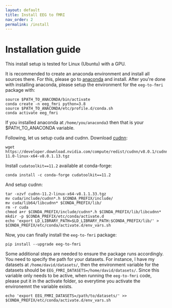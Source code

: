 ```yaml
---
layout: default
title: Install EEG to fMRI
nav_order: 2
permalink: /install
---
```


# Installation guide

This install setup is tested for Linux (Ubuntu) with a GPU.

It is recommended to create an anaconda environment and install all sources there. For this, please go to [anaconda](https://www.anaconda.com/) and install. After you're done with installing anaconda, please setup the environment for the ```eeg-to-fmri``` package with:

```shell
source $PATH_TO_ANACONDA/bin/activate
conda create -n eeg_fmri python=3.8
source $PATH_TO_ANACONDA/etc/profile.d/conda.sh
conda activate eeg_fmri
```

If you installed anaconda at ```/home/you/anaconda3``` then that is your $PATH_TO_ANACONDA variable.

Following, let us setup cuda and cudnn. Download [cudnn](https://developer.nvidia.com/cudnn):

```shell
wget https://developer.download.nvidia.com/compute/redist/cudnn/v8.0.1/cudnn-11.0-linux-x64-v8.0.1.13.tgz
```

Install ```cudatoolkit==11.2``` available at conda-forge:

```shell
conda install -c conda-forge cudatoolkit==11.2
```

And setup cudnn:

```shell
tar -xzvf cudnn-11.2-linux-x64-v8.1.1.33.tgz
mv cuda/include/cudnn*.h $CONDA_PREFIX/include/
mv cuda/lib64/libcudnn* $CONDA_PREFIX/lib/
rm -r cuda
chmod a+r $CONDA_PREFIX/include/cudnn*.h $CONDA_PREFIX/lib/libcudnn*
mkdir -p $CONDA_PREFIX/etc/conda/activate.d
echo 'export LD_LIBRARY_PATH=$LD_LIBRARY_PATH:$CONDA_PREFIX/lib/' > $CONDA_PREFIX/etc/conda/activate.d/env_vars.sh
```

Now, you can finally install the ```eeg-to-fmri``` package:

```shell
pip install --upgrade eeg-to-fmri
```

Some additional steps are needed to ensure the package runs accordingly. You need to specify the path for your datasets. For instance, I have my datasets at ```/home/david/datasets/```, then the environment variable for the datasets should be ```EEG_FMRI_DATASETS=/home/david/datasets/```. Since this variable only needs to be active, when running the ```eeg-to-fmri``` code, please put it in the activate folder, so everytime you activate the environemnt the variable exists.

```shell
echo 'export EEG_FMRI_DATASETS=/path/to/datasets/' >> $CONDA_PREFIX/etc/conda/activate.d/env_vars.sh
```